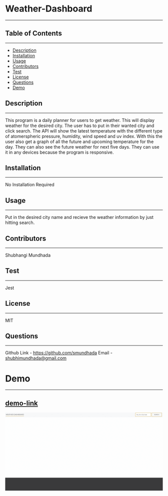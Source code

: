 # Weather-Dashboard
---

## Table of Contents
---
* [Description](#Description)
* [Installation](#Installation)
* [Usage](#Usage)
* [Contributors](#Contributors)
* [Test](#Test)
* [License](#License)
* [Questions](#Questions)
* [Demo](#Demo)


## Description 
---
This program is a daily planner for users to get weather. This will display weather for the desired city. The user has to put in their wanted city and click search. The API will show the latest temperature with the different type of atomerspheric pressure, humidity, wind speed and uv index. With this the user also get a graph of all the future and upcoming temperature for the day. They can also see the future weather for next five days. They can use it in any devices because the program is responsive.

## Installation 
---
No Installation Required 

## Usage 
---
Put in the desired city name and recieve the weather information by just hitting search. 

## Contributors
---
Shubhangi Mundhada

## Test
---
Jest

## License
---
MIT

## Questions
---
Github Link - https://github.com/smundhada
Email - shubhimundhada@gmail.com

# Demo 
---
## [demo-link](https://smundhada.github.io/Weather-Dashboard/)

![alt text](weathergif.gif)
